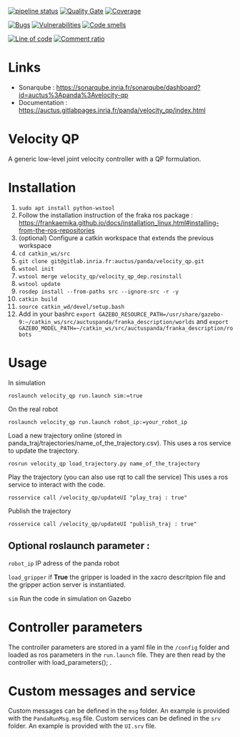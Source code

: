 [![pipeline status](https://gitlab.inria.fr/auctus/panda/velocity_qp/badges/master/pipeline.svg)](https://gitlab.inria.fr/auctus/panda/velocity-qp/commits/master)
[![Quality Gate](https://sonarqube.inria.fr/sonarqube/api/badges/gate?key=auctus:panda:velocity-qp)](https://sonarqube.inria.fr/sonarqube/dashboard/index/auctus:panda:velocity-qp)
[![Coverage](https://sonarqube.inria.fr/sonarqube/api/badges/measure?key=auctus:panda:velocity-qp&metric=coverage)](https://sonarqube.inria.fr/sonarqube/dashboard/index/auctus:panda:velocity-qp)

[![Bugs](https://sonarqube.inria.fr/sonarqube/api/badges/measure?key=auctus:panda:velocity-qp&metric=bugs)](https://sonarqube.inria.fr/sonarqube/dashboard/index/auctus:panda:velocity-qp)
[![Vulnerabilities](https://sonarqube.inria.fr/sonarqube/api/badges/measure?key=auctus:panda:velocity-qp&metric=vulnerabilities)](https://sonarqube.inria.fr/sonarqube/dashboard/index/auctus:panda:velocity-qp)
[![Code smells](https://sonarqube.inria.fr/sonarqube/api/badges/measure?key=auctus:panda:velocity-qp&metric=code_smells)](https://sonarqube.inria.fr/sonarqube/dashboard/index/auctus:panda:velocity-qp)

[![Line of code](https://sonarqube.inria.fr/sonarqube/api/badges/measure?key=auctus:panda:velocity-qp&metric=ncloc)](https://sonarqube.inria.fr/sonarqube/dashboard/index/auctus:panda:velocity-qp)
[![Comment ratio](https://sonarqube.inria.fr/sonarqube/api/badges/measure?key=auctus:panda:velocity-qp&metric=comment_lines_density)](https://sonarqube.inria.fr/sonarqube/dashboard/index/auctus:panda:velocity-qp)

# Links
- Sonarqube : https://sonarqube.inria.fr/sonarqube/dashboard?id=auctus%3Apanda%3Avelocity-qp
- Documentation : https://auctus.gitlabpages.inria.fr/panda/velocity_qp/index.html



# Velocity QP

A generic low-level joint velocity controller with a QP formulation.

# Installation
1. `sudo apt install python-wstool`
2. Follow the installation instruction of the fraka ros package : https://frankaemika.github.io/docs/installation_linux.html#installing-from-the-ros-repositories
3. (optional) Configure a catkin workspace that extends the previous workspace
4. `cd catkin_ws/src`
5. `git clone git@gitlab.inria.fr:auctus/panda/velocity_qp.git`
6. `wstool init `
7. `wstool merge velocity_qp/velocity_qp_dep.rosinstall`
8. `wstool update`
9. `rosdep install --from-paths src --ignore-src -r -y`
10. `catkin build`
11. `source catkin_wd/devel/setup.bash`
12. Add in your bashrc `export GAZEBO_RESOURCE_PATH=/usr/share/gazebo-9:~/catkin_ws/src/auctuspanda/franka_description/worlds` and `export GAZEBO_MODEL_PATH=~/catkin_ws/src/auctuspanda/franka_description/robots`

# Usage

In simulation 

`roslaunch velocity_qp run.launch sim:=true`

On the real robot

`roslaunch velocity_qp run.launch robot_ip:=your_robot_ip`

Load a new trajectory online (stored in panda_traj/trajectories/name_of_the_trajectory.csv). This uses a ros service to update the trajectory.

`rosrun velocity_qp load_trajectory.py name_of_the_trajectory`

Play the trajectory (you can also use rqt to call the service) This uses a ros service to interact with the code.

`rosservice call /velocity_qp/updateUI "play_traj : true"`

Publish the trajectory 

`rosservice call /velocity_qp/updateUI "publish_traj : true"`

## Optional roslaunch parameter : 

`robot_ip` IP adress of the panda robot

`load_gripper` if **True** the gripper is loaded in the xacro descritpion file and the gripper action server is instantiated.

`sim` Run the code in simulation on Gazebo

# Controller parameters

The controller parameters are stored in a yaml file in the `/config` folder and loaded as ros parameters in the `run.launch` file. They are then read by the 
controller with load_parameters(); .

# Custom messages and service

Custom messages can be defined in the `msg` folder. An example is provided with the `PandaRunMsg.msg` file.
Custom services can be defined in the `srv` folder. An example is provided with the `UI.srv` file.